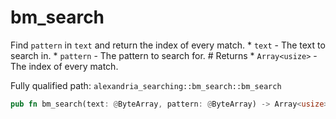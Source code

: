 # bm_search

Find `pattern` in `text` and return the index of every match. * `text` - The text to search in. * `pattern` - The pattern to search for. # Returns * `Array<usize>` - The index of every match.

Fully qualified path: `alexandria_searching::bm_search::bm_search`

```rust
pub fn bm_search(text: @ByteArray, pattern: @ByteArray) -> Array<usize>
```

